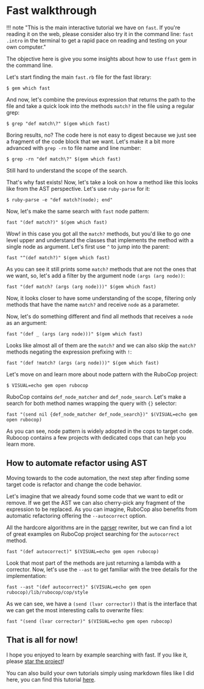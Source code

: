 # Fast walkthrough

!!! note "This is the main interactive tutorial we have on `fast`. If you're reading it on the web, please consider also try it in the command line: `fast .intro` in the terminal to get a rapid pace on reading and testing on your own computer."

The objective here is give you some insights about how to use `ffast` gem in the
command line.

Let's start finding the main `fast.rb` file for the fast library:

```
$ gem which fast
```

And now, let's combine the previous expression that returns the path to the file
and take a quick look into the methods `match?` in the file using a regular grep:

```
$ grep "def match\?" $(gem which fast)
```

Boring results, no? The code here is not easy to digest because we just see a
fragment of the code block that we want.
Let's make it a bit more advanced with `grep -rn` to file name and line number:

```
$ grep -rn "def match\?" $(gem which fast)
```

Still hard to understand the scope of the search.

That's why fast exists! Now, let's take a look on how a method like this looks
like from the AST perspective. Let's use `ruby-parse` for it:

```
$ ruby-parse -e "def match?(node); end"
```

Now, let's make the same search with `fast` node pattern:

```
fast "(def match?)" $(gem which fast)
```

Wow! in this case you got all the `match?` methods, but you'd like to go one level upper
and understand the classes that implements the method with a single node as
argument. Let's first use `^` to jump into the parent:

```
fast "^(def match?)" $(gem which fast)
```

As you can see it still prints some `match?` methods that are not the ones that
we want, so, let's add a filter by the argument node `(args (arg node))`:

```
fast "(def match? (args (arg node)))" $(gem which fast)
```

Now, it looks closer to have some understanding of the scope, filtering only
methods that have the name `match?` and receive `node` as a parameter.

Now, let's do something different and find all methods that receives a `node` as
an argument:

```
fast "(def _ (args (arg node)))" $(gem which fast)
```

Looks like almost all of them are the `match?` and we can also skip the `match?`
methods negating the expression prefixing with `!`:

```
fast "(def !match? (args (arg node)))" $(gem which fast)
```

Let's move on and learn more about node pattern with the RuboCop project:

```
$ VISUAL=echo gem open rubocop
```

RuboCop contains `def_node_matcher` and `def_node_search`. Let's make a search
for both method names wrapping the query with `{}` selector:

```
fast "(send nil {def_node_matcher def_node_search})" $(VISUAL=echo gem open rubocop)
```

As you can see, node pattern is widely adopted in the cops to target code.
Rubocop contains a few projects with dedicated cops that can help you learn
more.

## How to automate refactor using AST

Moving towards to the code automation, the next step after finding some target code
is refactor and change the code behavior.

Let's imagine that we already found some code that we want to edit or remove. If
we get the AST we can also cherry-pick any fragment of the expression to be
replaced. As you can imagine, RuboCop also benefits from automatic refactoring
offering the `--autocorrect` option.

All the hardcore algorithms are in the [parser](https://github.com/whitequark/parser)
rewriter, but we can find a lot of great examples on RuboCop project searching
for the `autocorrect` method.

```
fast "(def autocorrect)" $(VISUAL=echo gem open rubocop)
```

Look that most part of the methods are just returning a lambda with a
corrector. Now, let's use the `--ast` to get familiar with the tree details for the
implementation:

```
fast --ast "(def autocorrect)" $(VISUAL=echo gem open rubocop)/lib/rubocop/cop/style
```

As we can see, we have a `(send (lvar corrector))` that is the interface that we
can get the most interesting calls to overwrite files:

```
fast "(send (lvar corrector)" $(VISUAL=echo gem open rubocop)
```


## That is all for now!

I hope you enjoyed to learn by example searching with fast. If you like it,
please [star the project](https://github.com/jonatas/fast/)!

You can also build your own tutorials simply using markdown files like I did
here, you can find this tutorial [here](https://github.com/jonatas/fast/tree/master/docs/walkthrough.md).


